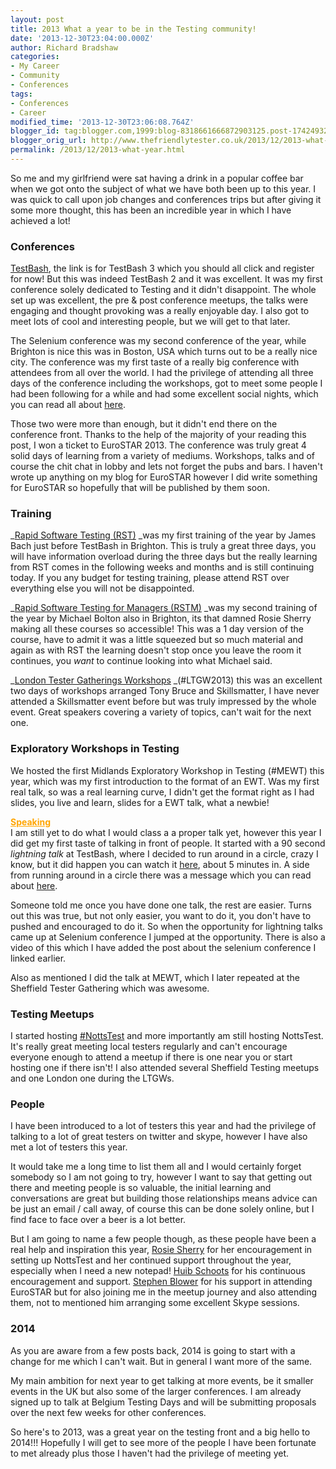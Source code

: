 ```yaml
---
layout: post
title: 2013 What a year to be in the Testing community!
date: '2013-12-30T23:04:00.000Z'
author: Richard Bradshaw
categories:
- My Career
- Community
- Conferences
tags: 
- Conferences
- Career
modified_time: '2013-12-30T23:06:08.764Z'
blogger_id: tag:blogger.com,1999:blog-8318661666872903125.post-1742493256442356920
blogger_orig_url: http://www.thefriendlytester.co.uk/2013/12/2013-what-year.html
permalink: /2013/12/2013-what-year.html
---
```


So me and my girlfriend were sat having a drink in a popular coffee bar when we got onto the subject of what we have both been up to this year. I was quick to call upon job changes and conferences trips but after giving it some more thought, this has been an incredible year in which I have achieved a lot!  

### Conferences
[TestBash](http://www.ministryoftesting.com/training-events/testbash-3/), the link is for TestBash 3 which you should all click and register for now! But this was indeed TestBash 2 and it was excellent. It was my first conference solely dedicated to Testing and it didn't disappoint. The whole set up was excellent, the pre & post conference meetups, the talks were engaging and thought provoking was a really enjoyable day. I also got to meet lots of cool and interesting people, but we will get to that later.  

The Selenium conference was my second conference of the year, while Brighton is nice this was in Boston, USA which turns out to be a really nice city. The conference was my first taste of a really big conference with attendees from all over the world. I had the privilege of attending all three days of the conference including the workshops, got to meet some people I had been following for a while and had some excellent social nights, which you can read all about [here](http://www.thefriendlytester.co.uk/2013/06/my-trip-to-selenium-conference-2013.html).  

Those two were more than enough, but it didn't end there on the conference front. Thanks to the help of the majority of your reading this post, I won a ticket to EuroSTAR 2013\. The conference was truly great 4 solid days of learning from a variety of mediums. Workshops, talks and of course the chit chat in lobby and lets not forget the pubs and bars. I haven't wrote up anything on my blog for EuroSTAR however I did write something for EuroSTAR so hopefully that will be published by them soon.  

### Training
_[Rapid Software Testing (RST)](http://www.satisfice.com/info_rst.shtml) _was my first training of the year by James Bach just before TestBash in Brighton. This is truly a great three days, you will have information overload during the three days but the really learning from RST comes in the following weeks and months and is still continuing today. If you any budget for testing training, please attend RST over everything else you will not be disappointed.  

_[Rapid Software Testing for Managers (RSTM)](http://www.developsense.com/rstm.html) _was my second training of the year by Michael Bolton also in Brighton, its that damned Rosie Sherry making all these courses so accessible! This was a 1 day version of the course, have to admit it was a little squeezed but so much material and again as with RST the learning doesn't stop once you leave the room it continues, you _want_ to continue looking into what Michael said.  

_[London Tester Gatherings Workshops](http://skillsmatter.com/event/agile-scrum/ltg-workshops) _(#LTGW2013) this was an excellent two days of workshops arranged Tony Bruce and Skillsmatter, I have never attended a Skillsmatter event before but was truly impressed by the whole event. Great speakers covering a variety of topics, can't wait for the next one.  

### Exploratory Workshops in Testing
We hosted the first Midlands Exploratory Workshop in Testing (#MEWT) this year, which was my first introduction to the format of an EWT. Was my first real talk, so was a real learning curve, I didn't get the format right as I had slides, you live and learn, slides for a EWT talk, what a newbie!  

<span style="color: orange;">**<u>Speaking</u>**</span>  
I am still yet to do what I would class a a proper talk yet, however this year I did get my first taste of talking in front of people. It started with a 90 second _lightning talk_ at TestBash, where I decided to run around in a circle, crazy I know, but it did happen you can watch it [here](http://www.ministryoftesting.com/2013/04/testbash-video-99-second-talks/), about 5 minutes in. A side from running around in a circle there was a message which you can read about [here](http://www.thefriendlytester.co.uk/2013/03/hey-i-am-tester.html).  

Someone told me once you have done one talk, the rest are easier. Turns out this was true, but not only easier, you want to do it, you don't have to pushed and encouraged to do it. So when the opportunity for lightning talks came up at Selenium conference I jumped at the opportunity. There is also a video of this which I have added the post about the selenium conference I linked earlier.  

Also as mentioned I did the talk at MEWT, which I later repeated at the Sheffield Tester Gathering which was awesome.  

### Testing Meetups
I started hosting [#NottsTest](https://twitter.com/search?q=%23nottstest&src=typd) and more importantly am still hosting NottsTest. It's really great meeting local testers regularly and can't encourage everyone enough to attend a meetup if there is one near you or start hosting one if there isn't! I also attended several Sheffield Testing meetups and one London one during the LTGWs.  

### People
I have been introduced to a lot of testers this year and had the privilege of talking to a lot of great testers on twitter and skype, however I have also met a lot of testers this year.  

It would take me a long time to list them all and I would certainly forget somebody so I am not going to try, however I want to say that getting out there and meeting people is so valuable, the initial learning and conversations are great but building those relationships means advice can be just an email / call away, of course this can be done solely online, but I find face to face over a beer is a lot better.  

But I am going to name a few people though, as these people have been a real help and inspiration this year, [Rosie Sherry](https://twitter.com/rosiesherry) for her encouragement in setting up NottsTest and her continued support throughout the year, especially when I need a new notepad! [Huib Schoots](https://twitter.com/huibschoots) for his continuous encouragement and support. [Stephen Blower](https://twitter.com/badbud65) for his support in attending EuroSTAR but for also joining me in the meetup journey and also attending them, not to mentioned him arranging some excellent Skype sessions.  

### 2014
As you are aware from a few posts back, 2014 is going to start with a change for me which I can't wait. But in general I want more of the same.  

My main ambition for next year to get talking at more events, be it smaller events in the UK but also some of the larger conferences. I am already signed up to talk at Belgium Testing Days and will be submitting proposals over the next few weeks for other conferences.  

So here's to 2013, was a great year on the testing front and a big hello to 2014!!! Hopefully I will get to see more of the people I have been fortunate to met already plus those I haven't had the privilege of meeting yet.